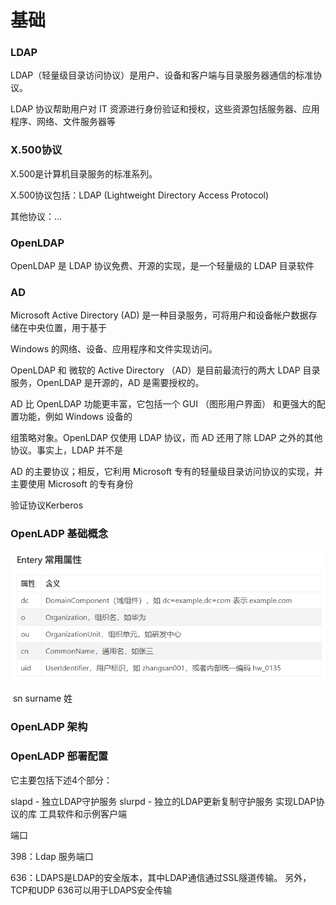 # 基础

### LDAP

LDAP（轻量级目录访问协议）是用户、设备和客户端与目录服务器通信的标准协议。

LDAP 协议帮助用户对 IT 资源进行身份验证和授权，这些资源包括服务器、应用程序、网络、文件服务器等

### X.500协议

X.500是计算机目录服务的标准系列。

X.500协议包括：LDAP (Lightweight Directory Access Protocol)

其他协议：...

### OpenLDAP

OpenLDAP 是 LDAP 协议免费、开源的实现，是一个轻量级的 LDAP 目录软件

### AD

Microsoft Active Directory (AD) 是一种目录服务，可将用户和设备帐户数据存储在中央位置，用于基于 

Windows 的网络、设备、应用程序和文件实现访问。

OpenLDAP 和 微软的 Active Directory （AD）是目前最流行的两大 LDAP 目录服务，OpenLDAP 是开源的，AD 是需要授权的。

AD 比 OpenLDAP 功能更丰富，它包括一个 GUI （图形用户界面） 和更强大的配置功能，例如 Windows 设备的

组策略对象。OpenLDAP 仅使用 LDAP 协议，而 AD 还用了除 LDAP 之外的其他协议。事实上，LDAP 并不是 

AD 的主要协议；相反，它利用 Microsoft 专有的轻量级目录访问协议的实现，并主要使用 Microsoft 的专有身份

验证协议Kerberos



### OpenLADP 基础概念

![image-20230206112401320](基础.assets/image-20230206112401320.png)

​                sn surname 姓

### OpenLADP 架构



### OpenLADP 部署配置

它主要包括下述4个部分：

slapd - 独立LDAP守护服务
slurpd - 独立的LDAP更新复制守护服务
实现LDAP协议的库
工具软件和示例客户端

端口

398：Ldap 服务端口

636：LDAPS是LDAP的安全版本，其中LDAP通信通过SSL隧道传输。 另外，TCP和UDP 636可以用于LDAPS安全传输